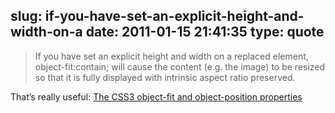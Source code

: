 slug: if-you-have-set-an-explicit-height-and-width-on-a
date: 2011-01-15 21:41:35
type: quote
---

> If you have set an explicit height and width on a replaced element, object-fit:contain; will cause the content (e.g. the image) to be resized so that it is fully displayed with intrinsic aspect ratio preserved.

That’s really useful: [The CSS3 object-fit and object-position properties](http://dev.opera.com/articles/view/css3-object-fit-object-position/)
